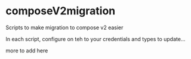 # composeV2migration
Scripts to make migration to compose v2 easier

In each script, configure on teh to your credentials and types to update...

more to add here
